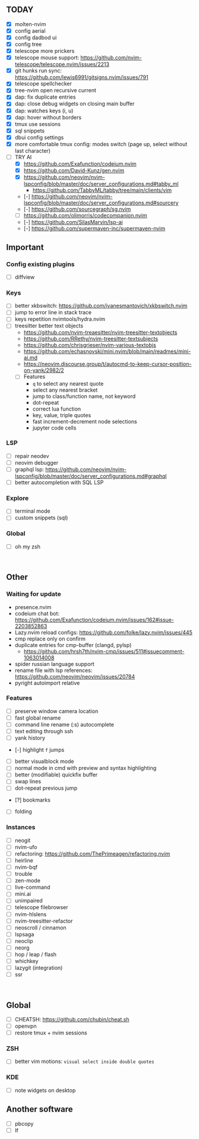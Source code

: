 ## TODAY
- [X] molten-nvim
- [X] config aerial
- [X] config dadbod ui
- [X] config tree
- [X] telescope more prickers
- [X] telescope mouse support: https://github.com/nvim-telescope/telescope.nvim/issues/2213
- [X] git hunks run sync: https://github.com/lewis6991/gitsigns.nvim/issues/791
- [X] telescope spellchecker
- [X] tree-nvim open recursive current
- [X] dap: fix duplicate entries
- [X] dap: close debug widgets on closing main buffer
- [X] dap: watches keys (i, u)
- [X] dap: hover without borders
- [X] tmux use sessions
- [X] sql snippets
- [X] dbui config settings
- [X] more comfortable tmux config: modes switch (page up, select without last character)
- [ ] TRY AI
    - [X] https://github.com/Exafunction/codeium.nvim
    - [X] https://github.com/David-Kunz/gen.nvim
    - [X] https://github.com/neovim/nvim-lspconfig/blob/master/doc/server_configurations.md#tabby_ml
        - https://github.com/TabbyML/tabby/tree/main/clients/vim
    - [-] https://github.com/neovim/nvim-lspconfig/blob/master/doc/server_configurations.md#sourcery
    - [-] https://github.com/sourcegraph/sg.nvim
    - [ ] https://github.com/olimorris/codecompanion.nvim
    - [-] https://github.com/SilasMarvin/lsp-ai
    - [-] https://github.com/supermaven-inc/supermaven-nvim

## Important
### Config existing plugins
- [ ] diffview
### Keys
- [ ] better xkbswitch: https://github.com/ivanesmantovich/xkbswitch.nvim
- [ ] jump to error line in stack trace
- [ ] keys repetition nvimtools/hydra.nvim
- [ ] treesitter better text objects 
    - https://github.com/nvim-treaesitter/nvim-treesitter-textobjects
    - https://github.com/RRethy/nvim-treesitter-textsubjects
    - https://github.com/chrisgrieser/nvim-various-textobjs
    - https://github.com/echasnovski/mini.nvim/blob/main/readmes/mini-ai.md
    - https://neovim.discourse.group/t/autocmd-to-keep-cursor-position-on-yank/2982/2
    - [ ] Features
        - `q` to select any nearest quote
        - select any nearest bracket
        - jump to class/function name, not keyword
        - dot-repeat
        - correct lua function
        - key, value, triple quotes
        - fast increment-decrement node selections
        - jupyter code cells
### LSP
- [ ] repair neodev
- [ ] neovim debugger
- [ ] graphql lsp: https://github.com/neovim/nvim-lspconfig/blob/master/doc/server_configurations.md#graphql
- [ ] better autocompletion with SQL LSP
### Explore
- [ ] terminal mode
- [ ] custom snippets (sql)
### Global
- [ ] oh my zsh


<br>

## Other
### Waiting for update
- presence.nvim
- codeium chat bot: https://github.com/Exafunction/codeium.nvim/issues/162#issue-2203852863
- Lazy.nvim reload configs: https://github.com/folke/lazy.nvim/issues/445
- cmp replace only on confirm
- duplicate entries for cmp-buffer (clangd, pylsp)
    - https://github.com/hrsh7th/nvim-cmp/issues/511#issuecomment-1063014008
- spider russian language support
- rename file with lsp references: https://github.com/neovim/neovim/issues/20784
- pyright autoimport relative
### Features
- [ ] preserve window camera location
- [ ] fast global rename
- [ ] command line rename (:s) autocomplete
- [ ] text editing through ssh
- [ ] yank history
- [-] highlight `f` jumps
- [ ] better visualblock mode
- [ ] normal mode in cmd with preview and syntax highlighting
- [ ] better (modifiable) quickfix buffer
- [ ] swap lines
- [ ] dot-repeat previous jump
- [?] bookmarks
- [ ] folding
### Instances
- [ ] neogit
- [ ] nvim-ufo
- [ ] refactoring: https://github.com/ThePrimeagen/refactoring.nvim
- [ ] heirline
- [ ] nvim-bqf
- [ ] trouble
- [ ] zen-mode
- [ ] live-command
- [ ] mini.ai
- [ ] unimpaired
- [ ] telescope filebrowser
- [ ] nvim-hlslens
- [ ] nvim-treesitter-refactor
- [ ] neoscroll / cinnamon
- [ ] lspsaga
- [ ] neoclip
- [ ] neorg
- [ ] hop / leap / flash
- [ ] whichkey
- [ ] lazygit (integration)
- [ ] ssr

<br>

## Global
- [ ] CHEATSH: https://github.com/chubin/cheat.sh
- [ ] openvpn
- [ ] restore tmux + nvim sessions
### ZSH
- [ ] better vim motions: `visual select inside double quotes`
### KDE
- [ ] note widgets on desktop

## Another software
- [ ] pbcopy
- [ ] lf
